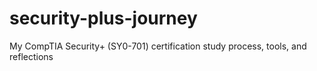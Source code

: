 # security-plus-journey
My CompTIA Security+ (SY0-701) certification study process, tools, and reflections
